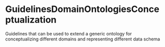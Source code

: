 # GuidelinesDomainOntologiesConceptualization
Guidelines that can be used to extend a generic ontology for conceptualizing different domains and representing different data schema
